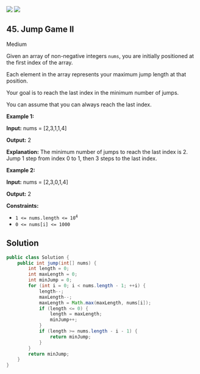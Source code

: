 [![](https://img.shields.io/github/stars/javadev/LeetCode-in-Java?label=Stars&style=flat-square)](https://github.com/javadev/LeetCode-in-Java)
[![](https://img.shields.io/github/forks/javadev/LeetCode-in-Java?label=Fork%20me%20on%20GitHub%20&style=flat-square)](https://github.com/javadev/LeetCode-in-Java/fork)

## 45\. Jump Game II

Medium

Given an array of non-negative integers `nums`, you are initially positioned at the first index of the array.

Each element in the array represents your maximum jump length at that position.

Your goal is to reach the last index in the minimum number of jumps.

You can assume that you can always reach the last index.

**Example 1:**

**Input:** nums = [2,3,1,1,4]

**Output:** 2

**Explanation:** The minimum number of jumps to reach the last index is 2. Jump 1 step from index 0 to 1, then 3 steps to the last index. 

**Example 2:**

**Input:** nums = [2,3,0,1,4]

**Output:** 2 

**Constraints:**

*   <code>1 <= nums.length <= 10<sup>4</sup></code>
*   `0 <= nums[i] <= 1000`

## Solution

```java
public class Solution {
    public int jump(int[] nums) {
        int length = 0;
        int maxLength = 0;
        int minJump = 0;
        for (int i = 0; i < nums.length - 1; ++i) {
            length--;
            maxLength--;
            maxLength = Math.max(maxLength, nums[i]);
            if (length <= 0) {
                length = maxLength;
                minJump++;
            }
            if (length >= nums.length - i - 1) {
                return minJump;
            }
        }
        return minJump;
    }
}
```